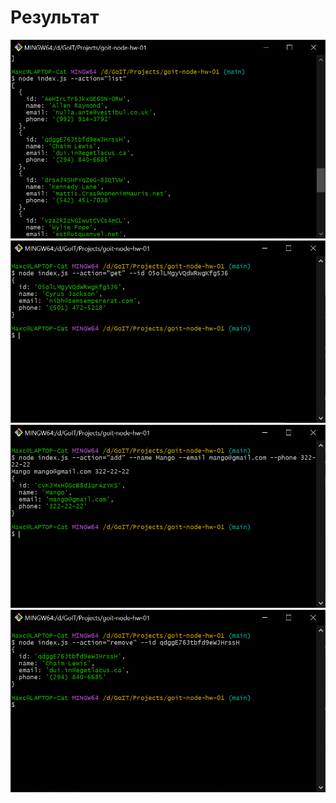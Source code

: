 # Результат

![Alt text](./result/image1.png)
![Alt text](./result/image2.png)
![Alt text](./result/image3.png)
![Alt text](./result/image4.png)
